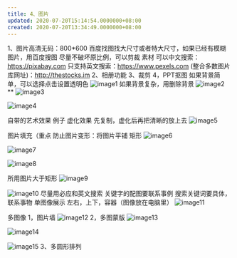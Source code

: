 ```yaml
---
title: 4、图片
updated: 2020-07-20T15:14:54.0000000+08:00
created: 2020-07-20T13:34:49.0000000+08:00
---
```


1、图片高清无码：800\*600
百度找图找大尺寸或者特大尺寸，如果已经有模糊图片，用百度搜图
尽量不破坏原比例，可以剪裁
素材
可以中文搜索：<https://pixabay.com>
只支持英文搜索：<https://www.pexels.com>
(整合多数图片库网址)：<http://thestocks.im>
2、相册功能
3、裁剪
4，PPT抠图
如果背景简单，可以选择点击设置透明色
![image1](../../assets/a9192b601d8b4c31975ce3057be18590.png)
如果背景复杂，用删除背景
![image2](../../assets/2ec20c46161648f6a8e00d563017fff2.png)
**
![image3](../../assets/e12f0585493545019fb1dae738db70b6.png)

![image4](../../assets/3877d34a23b74e089fd3b61cac3df949.png)

自带的艺术效果
例子
虚化效果
先复制，虚化后再把清晰的放上去
![image5](../../assets/15f163b6fa3f4388960ca5e8c0e091c9.jpeg)

图片填充（重点
防止图片变形：将图片平铺
矩形
![image6](../../assets/7b8eef6223164ea98bdeef712363fbb4.png)

![image7](../../assets/3cd741f4c98f4c6985438f7337f8d7b1.png)

![image8](../../assets/abfae5ce80f94640b896348c6f170119.png)

所用图片大于矩形
![image9](../../assets/22f247e63216475889b128a7102d546e.jpg)

![image10](../../assets/de8cd3f1cc544ee0a284b34432a57b4a.png)
尽量用必应和英文搜索
关键字的配图要联系事例
搜索关键词要具体，联系事物
单图像展示
左右，上下，容器（图像放在电脑里）
![image11](../../assets/130b8a4bf7d74c8aabaf688fd4ace22c.png)

多图像
1，图片墙
![image12](../../assets/c928fc8279d64786a8fb9c9b6970b5c5.png)
2，多图蒙版
![image13](../../assets/fde36cd53a724e25845f62f6ad8c123b.png)

![image14](../../assets/429c7f7e6e8b42e99888147537f81191.png)

![image15](../../assets/3410383d2261403a8364169bdffce7b3.png)
3、多圆形排列
